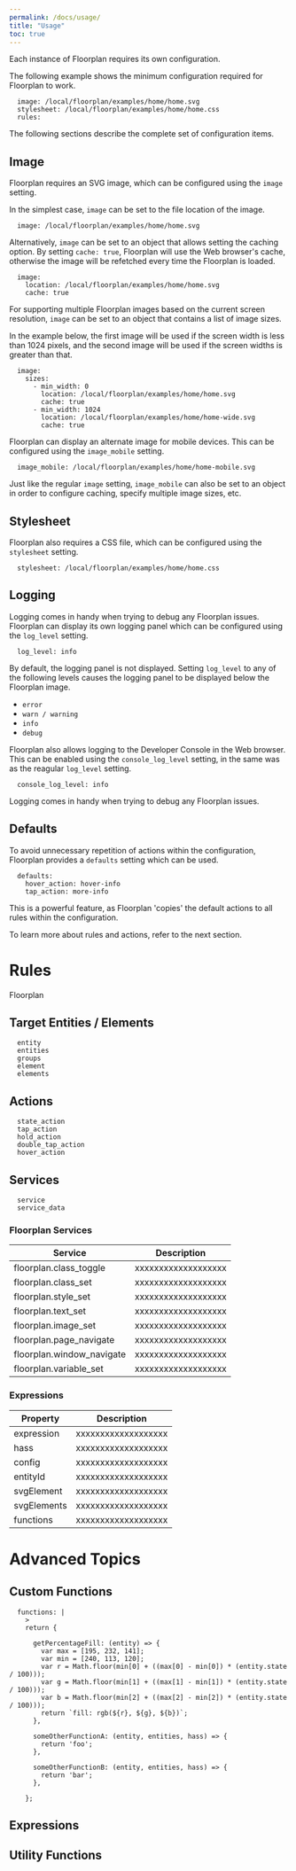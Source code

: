 ```yaml
---
permalink: /docs/usage/
title: "Usage"
toc: true
---
```


Each instance of Floorplan requires its own configuration.

The following example shows the minimum configuration required for Floorplan to work.

```
  image: /local/floorplan/examples/home/home.svg
  stylesheet: /local/floorplan/examples/home/home.css
  rules:
```

The following sections describe the complete set of configuration items.

## Image

Floorplan requires an SVG image, which can be configured using the `image` setting.

In the simplest case, `image` can be set to the file location of the image.

```
  image: /local/floorplan/examples/home/home.svg
```

Alternatively, `image` can be set to an object that allows setting the caching option. By setting `cache: true`, Floorplan will use the Web browser's cache, otherwise the image will be refetched every time the Floorplan is loaded.

```
  image:
    location: /local/floorplan/examples/home/home.svg
    cache: true
```

For supporting multiple Floorplan images based on the current screen resolution, `image` can be set to an object that contains a list of image sizes.

In the example below, the first image will be used if the screen width is less than 1024 pixels, and the second image will be used if the screen widths is greater than that.

```
  image:
    sizes:
      - min_width: 0
        location: /local/floorplan/examples/home/home.svg
        cache: true  
      - min_width: 1024
        location: /local/floorplan/examples/home/home-wide.svg
        cache: true  
```

Floorplan can display an alternate image for mobile devices. This can be configured using the `image_mobile` setting.

```
  image_mobile: /local/floorplan/examples/home/home-mobile.svg
```

Just like the regular `image` setting, `image_mobile` can also be set to an object in order to configure caching, specify multiple image sizes, etc.

## Stylesheet

Floorplan also requires a CSS file, which can be configured using the `stylesheet` setting.

```
  stylesheet: /local/floorplan/examples/home/home.css
```

## Logging

Logging comes in handy when trying to debug any Floorplan issues. Floorplan can display its own logging panel which can be configured using the `log_level` setting.

```
  log_level: info
```

By default, the logging panel is not displayed. Setting `log_level` to any of the following levels causes the logging panel to be displayed below the Floorplan image.

- `error`
- `warn / warning`
- `info`
- `debug`

Floorplan also allows logging to the Developer Console in the Web browser. This can be enabled using the `console_log_level` setting, in the same was as the reagular `log_level` setting.

```
  console_log_level: info
```

Logging comes in handy when trying to debug any Floorplan issues.

## Defaults

To avoid unnecessary repetition of actions within the configuration, Floorplan provides a `defaults` setting which can be used.

```
  defaults:
    hover_action: hover-info
    tap_action: more-info
```

This is a powerful feature, as Floorplan 'copies' the default actions to all rules within the configuration.

To learn more about rules and actions, refer to the next section.

# Rules

Floorplan 

## Target Entities / Elements

```
  entity
  entities
  groups
  element
  elements
```

## Actions

```
  state_action
  tap_action
  hold_action
  double_tap_action
  hover_action
```

## Services

```
  service
  service_data
```

### Floorplan Services

| Service                   | Description         |
| ------------------------- | ------------------- |
| floorplan.class_toggle    | xxxxxxxxxxxxxxxxxxx |
| floorplan.class_set       | xxxxxxxxxxxxxxxxxxx | 
| floorplan.style_set       | xxxxxxxxxxxxxxxxxxx |
| floorplan.text_set        | xxxxxxxxxxxxxxxxxxx |
| floorplan.image_set       | xxxxxxxxxxxxxxxxxxx |
| floorplan.page_navigate   | xxxxxxxxxxxxxxxxxxx |
| floorplan.window_navigate | xxxxxxxxxxxxxxxxxxx |
| floorplan.variable_set    | xxxxxxxxxxxxxxxxxxx |

### Expressions

| Property                  | Description         |
| ----------- | ------------------- |
| expression  | xxxxxxxxxxxxxxxxxxx |
| hass        | xxxxxxxxxxxxxxxxxxx | 
| config      | xxxxxxxxxxxxxxxxxxx |
| entityId    | xxxxxxxxxxxxxxxxxxx |
| svgElement  | xxxxxxxxxxxxxxxxxxx |
| svgElements | xxxxxxxxxxxxxxxxxxx |
| functions   | xxxxxxxxxxxxxxxxxxx |

# Advanced Topics

## Custom Functions

```
  functions: |
    >
    return {

      getPercentageFill: (entity) => {
        var max = [195, 232, 141];
        var min = [240, 113, 120];
        var r = Math.floor(min[0] + ((max[0] - min[0]) * (entity.state / 100)));
        var g = Math.floor(min[1] + ((max[1] - min[1]) * (entity.state / 100)));
        var b = Math.floor(min[2] + ((max[2] - min[2]) * (entity.state / 100)));
        return `fill: rgb(${r}, ${g}, ${b})`; 
      },

      someOtherFunctionA: (entity, entities, hass) => {
        return 'foo'; 
      },

      someOtherFunctionB: (entity, entities, hass) => {
        return 'bar'; 
      },
      
    };
```

## Expressions

## Utility Functions
